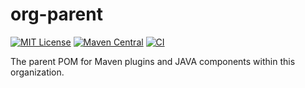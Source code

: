 org-parent
==========

[![MIT License](https://img.shields.io/github/license/mavenplugins/org-parent?label=License)](./LICENSE)
[![Maven Central](https://img.shields.io/maven-central/v/io.github.mavenplugins/org-parent.svg?label=Maven%20Central)](https://search.maven.org/artifact/io.github.mavenplugins/org-parent)
[![CI](https://github.com/mavenplugins/org-parent/actions/workflows/build_and_deploy.yml/badge.svg)](https://github.com/mavenplugins/org-parent/actions/workflows/build_and_deploy.yml)

The parent POM for Maven plugins and JAVA components within this organization.
